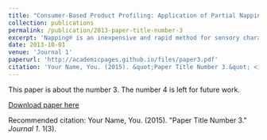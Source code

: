```yaml
---
title: "Consumer-Based Product Profiling: Application of Partial Napping® for Sensory Characterization of Specialty Beers by Novices and Experts"
collection: publications
permalink: /publication/2013-paper-title-number-3
excerpt: 'Napping® is an inexpensive and rapid method for sensory characterization, suitable for both trained and untrained subjects. In the study presented, the method was applied on 9 specialty beers. Subjects were 17 consumers without any training as sensory panelists, of whom 8 were beer experts and 9 novices. The aim was to explore the usability of the Napping® method by untrained consumers and to analyze differences between beer novices and experts in their ability to discriminate and describe the products. The method succeeded in discriminating between the beers, revealing sensory descriptors responsible for the differences. Analysis of differences between the two groups showed that the experts had higher agreement with regard to sample differences (significantly higher mean RV-coefficient, 0.61 vs. 0.41 for non-experts, p = 0.013). The results support the usability of Napping® as a fast method for sensory characterization, with the advantage of providing a product characterization based on consumer descriptions, thus better reflecting consumers' experience with the product..'
date: 2013-10-01
venue: 'Journal 1'
paperurl: 'http://academicpages.github.io/files/paper3.pdf'
citation: 'Your Name, You. (2015). &quot;Paper Title Number 3.&quot; <i>Journal 1</i>. 1(3).'
---
```

This paper is about the number 3. The number 4 is left for future work.

[Download paper here](http://academicpages.github.io/files/paper3.pdf)

Recommended citation: Your Name, You. (2015). "Paper Title Number 3." <i>Journal 1</i>. 1(3).
